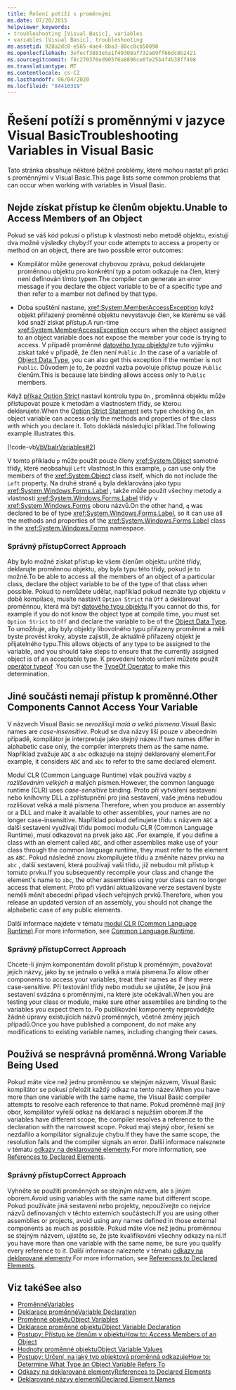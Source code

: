 ```yaml
---
title: Řešení potíží s proměnnými
ms.date: 07/20/2015
helpviewer_keywords:
- troubleshooting [Visual Basic], variables
- variables [Visual Basic], troubleshooting
ms.assetid: 928a2dc8-e565-4ae4-8ba3-80cc0cb50090
ms.openlocfilehash: 3efecf3883e5a1f49308af732a89ff66dc8b2421
ms.sourcegitcommit: f8c270376ed905f6a8896ce0fe25b4f4b38ff498
ms.translationtype: MT
ms.contentlocale: cs-CZ
ms.lasthandoff: 06/04/2020
ms.locfileid: "84410319"
---
```

# <a name="troubleshooting-variables-in-visual-basic"></a><span data-ttu-id="70fbb-102">Řešení potíží s proměnnými v jazyce Visual Basic</span><span class="sxs-lookup"><span data-stu-id="70fbb-102">Troubleshooting Variables in Visual Basic</span></span>
<span data-ttu-id="70fbb-103">Tato stránka obsahuje některé běžné problémy, které mohou nastat při práci s proměnnými v Visual Basic.</span><span class="sxs-lookup"><span data-stu-id="70fbb-103">This page lists some common problems that can occur when working with variables in Visual Basic.</span></span>  
  
## <a name="unable-to-access-members-of-an-object"></a><span data-ttu-id="70fbb-104">Nejde získat přístup ke členům objektu.</span><span class="sxs-lookup"><span data-stu-id="70fbb-104">Unable to Access Members of an Object</span></span>  
 <span data-ttu-id="70fbb-105">Pokud se váš kód pokusí o přístup k vlastnosti nebo metodě objektu, existují dva možné výsledky chyby:</span><span class="sxs-lookup"><span data-stu-id="70fbb-105">If your code attempts to access a property or method on an object, there are two possible error outcomes:</span></span>  
  
- <span data-ttu-id="70fbb-106">Kompilátor může generovat chybovou zprávu, pokud deklarujete proměnnou objektu pro konkrétní typ a potom odkazuje na člen, který není definován tímto typem.</span><span class="sxs-lookup"><span data-stu-id="70fbb-106">The compiler can generate an error message if you declare the object variable to be of a specific type and then refer to a member not defined by that type.</span></span>  
  
- <span data-ttu-id="70fbb-107">Doba spuštění nastane, <xref:System.MemberAccessException> když objekt přiřazený proměnné objektu nevystavuje člen, ke kterému se váš kód snaží získat přístup.</span><span class="sxs-lookup"><span data-stu-id="70fbb-107">A run-time <xref:System.MemberAccessException> occurs when the object assigned to an object variable does not expose the member your code is trying to access.</span></span> <span data-ttu-id="70fbb-108">V případě proměnné [datového typu objektu](../../../language-reference/data-types/object-data-type.md)lze tuto výjimku získat také v případě, že člen není `Public` .</span><span class="sxs-lookup"><span data-stu-id="70fbb-108">In the case of a variable of [Object Data Type](../../../language-reference/data-types/object-data-type.md), you can also get this exception if the member is not `Public`.</span></span> <span data-ttu-id="70fbb-109">Důvodem je to, že pozdní vazba povoluje přístup pouze `Public` členům.</span><span class="sxs-lookup"><span data-stu-id="70fbb-109">This is because late binding allows access only to `Public` members.</span></span>  
  
 <span data-ttu-id="70fbb-110">Když [příkaz Option Strict](../../../language-reference/statements/option-strict-statement.md) nastaví kontrolu typu `On` , proměnná objektu může přistupovat pouze k metodám a vlastnostem třídy, se kterou deklarujete.</span><span class="sxs-lookup"><span data-stu-id="70fbb-110">When the [Option Strict Statement](../../../language-reference/statements/option-strict-statement.md) sets type checking `On`, an object variable can access only the methods and properties of the class with which you declare it.</span></span> <span data-ttu-id="70fbb-111">Toto dokládá následující příklad.</span><span class="sxs-lookup"><span data-stu-id="70fbb-111">The following example illustrates this.</span></span>  

 [!code-vb[VbVbalrVariables#2](~/samples/snippets/visualbasic/VS_Snippets_VBCSharp/VbVbalrVariables/VB/Class1.vb#2)]  
  
 <span data-ttu-id="70fbb-112">V tomto příkladu `p` může použít pouze členy <xref:System.Object> samotné třídy, které neobsahují `Left` vlastnost.</span><span class="sxs-lookup"><span data-stu-id="70fbb-112">In this example, `p` can use only the members of the <xref:System.Object> class itself, which do not include the `Left` property.</span></span> <span data-ttu-id="70fbb-113">Na druhé straně `q` byla deklarována jako typu <xref:System.Windows.Forms.Label> , takže může použít všechny metody a vlastnosti <xref:System.Windows.Forms.Label> třídy v <xref:System.Windows.Forms> oboru názvů.</span><span class="sxs-lookup"><span data-stu-id="70fbb-113">On the other hand, `q` was declared to be of type <xref:System.Windows.Forms.Label>, so it can use all the methods and properties of the <xref:System.Windows.Forms.Label> class in the <xref:System.Windows.Forms> namespace.</span></span>  
  
### <a name="correct-approach"></a><span data-ttu-id="70fbb-114">Správný přístup</span><span class="sxs-lookup"><span data-stu-id="70fbb-114">Correct Approach</span></span>  
 <span data-ttu-id="70fbb-115">Aby bylo možné získat přístup ke všem členům objektu určité třídy, deklarujte proměnnou objektu, aby byla typu této třídy, pokud je to možné.</span><span class="sxs-lookup"><span data-stu-id="70fbb-115">To be able to access all the members of an object of a particular class, declare the object variable to be of the type of that class when possible.</span></span> <span data-ttu-id="70fbb-116">Pokud to nemůžete udělat, například pokud neznáte typ objektu v době kompilace, musíte nastavit `Option Strict` na `Off` a deklarovat proměnnou, která má být [datového typu objektu](../../../language-reference/data-types/object-data-type.md).</span><span class="sxs-lookup"><span data-stu-id="70fbb-116">If you cannot do this, for example if you do not know the object type at compile time, you must set `Option Strict` to `Off` and declare the variable to be of the [Object Data Type](../../../language-reference/data-types/object-data-type.md).</span></span> <span data-ttu-id="70fbb-117">To umožňuje, aby byly objekty libovolného typu přiřazeny proměnné a měli byste provést kroky, abyste zajistili, že aktuálně přiřazený objekt je přijatelného typu.</span><span class="sxs-lookup"><span data-stu-id="70fbb-117">This allows objects of any type to be assigned to the variable, and you should take steps to ensure that the currently assigned object is of an acceptable type.</span></span> <span data-ttu-id="70fbb-118">K provedení tohoto určení můžete použít [operátor typeof](../../../language-reference/operators/typeof-operator.md) .</span><span class="sxs-lookup"><span data-stu-id="70fbb-118">You can use the [TypeOf Operator](../../../language-reference/operators/typeof-operator.md) to make this determination.</span></span>  
  
## <a name="other-components-cannot-access-your-variable"></a><span data-ttu-id="70fbb-119">Jiné součásti nemají přístup k proměnné.</span><span class="sxs-lookup"><span data-stu-id="70fbb-119">Other Components Cannot Access Your Variable</span></span>  
 <span data-ttu-id="70fbb-120">V názvech Visual Basic se *nerozlišují malá a velká písmena*.</span><span class="sxs-lookup"><span data-stu-id="70fbb-120">Visual Basic names are *case-insensitive*.</span></span> <span data-ttu-id="70fbb-121">Pokud se dva názvy liší pouze v abecedním případě, kompilátor je interpretuje jako stejný název.</span><span class="sxs-lookup"><span data-stu-id="70fbb-121">If two names differ in alphabetic case only, the compiler interprets them as the same name.</span></span> <span data-ttu-id="70fbb-122">Například zvažuje `ABC` a `abc` odkazuje na stejný deklarovaný element.</span><span class="sxs-lookup"><span data-stu-id="70fbb-122">For example, it considers `ABC` and `abc` to refer to the same declared element.</span></span>  
  
 <span data-ttu-id="70fbb-123">Modul CLR (Common Language Runtime) však používá vazby *s rozlišováním velkých a* malých písmen.</span><span class="sxs-lookup"><span data-stu-id="70fbb-123">However, the common language runtime (CLR) uses *case-sensitive* binding.</span></span> <span data-ttu-id="70fbb-124">Proto při vytváření sestavení nebo knihovny DLL a zpřístupnění pro jiná sestavení, vaše jména nebudou rozlišovat velká a malá písmena.</span><span class="sxs-lookup"><span data-stu-id="70fbb-124">Therefore, when you produce an assembly or a DLL and make it available to other assemblies, your names are no longer case-insensitive.</span></span> <span data-ttu-id="70fbb-125">Například pokud definujete třídu s názvem `ABC` a další sestavení využívají třídu pomocí modulu CLR (Common Language Runtime), musí odkazovat na prvek jako `ABC` .</span><span class="sxs-lookup"><span data-stu-id="70fbb-125">For example, if you define a class with an element called `ABC`, and other assemblies make use of your class through the common language runtime, they must refer to the element as `ABC`.</span></span> <span data-ttu-id="70fbb-126">Pokud následně znovu zkompilujete třídu a změníte název prvku na `abc` , další sestavení, která používají vaši třídu, již nebudou mít přístup k tomuto prvku.</span><span class="sxs-lookup"><span data-stu-id="70fbb-126">If you subsequently recompile your class and change the element's name to `abc`, the other assemblies using your class can no longer access that element.</span></span> <span data-ttu-id="70fbb-127">Proto při vydání aktualizované verze sestavení byste neměli měnit abecední případ všech veřejných prvků.</span><span class="sxs-lookup"><span data-stu-id="70fbb-127">Therefore, when you release an updated version of an assembly, you should not change the alphabetic case of any public elements.</span></span>  
  
 <span data-ttu-id="70fbb-128">Další informace najdete v tématu [modul CLR (Common Language Runtime)](../../../../standard/clr.md).</span><span class="sxs-lookup"><span data-stu-id="70fbb-128">For more information, see [Common Language Runtime](../../../../standard/clr.md).</span></span>  
  
### <a name="correct-approach"></a><span data-ttu-id="70fbb-129">Správný přístup</span><span class="sxs-lookup"><span data-stu-id="70fbb-129">Correct Approach</span></span>  
 <span data-ttu-id="70fbb-130">Chcete-li jiným komponentám dovolit přístup k proměnným, považovat jejich názvy, jako by se jednalo o velká a malá písmena.</span><span class="sxs-lookup"><span data-stu-id="70fbb-130">To allow other components to access your variables, treat their names as if they were case-sensitive.</span></span> <span data-ttu-id="70fbb-131">Při testování třídy nebo modulu se ujistěte, že jsou jiná sestavení svázána s proměnnými, na které jste očekávali.</span><span class="sxs-lookup"><span data-stu-id="70fbb-131">When you are testing your class or module, make sure other assemblies are binding to the variables you expect them to.</span></span> <span data-ttu-id="70fbb-132">Po publikování komponenty neprovádějte žádné úpravy existujících názvů proměnných, včetně změny jejich případů.</span><span class="sxs-lookup"><span data-stu-id="70fbb-132">Once you have published a component, do not make any modifications to existing variable names, including changing their cases.</span></span>  
  
## <a name="wrong-variable-being-used"></a><span data-ttu-id="70fbb-133">Používá se nesprávná proměnná.</span><span class="sxs-lookup"><span data-stu-id="70fbb-133">Wrong Variable Being Used</span></span>  
 <span data-ttu-id="70fbb-134">Pokud máte více než jednu proměnnou se stejným názvem, Visual Basic kompilátor se pokusí přeložit každý odkaz na tento název.</span><span class="sxs-lookup"><span data-stu-id="70fbb-134">When you have more than one variable with the same name, the Visual Basic compiler attempts to resolve each reference to that name.</span></span> <span data-ttu-id="70fbb-135">Pokud proměnné mají jiný obor, kompilátor vyřeší odkaz na deklaraci s nejužším oborem.</span><span class="sxs-lookup"><span data-stu-id="70fbb-135">If the variables have different scope, the compiler resolves a reference to the declaration with the narrowest scope.</span></span> <span data-ttu-id="70fbb-136">Pokud mají stejný obor, řešení se nezdařilo a kompilátor signalizuje chybu.</span><span class="sxs-lookup"><span data-stu-id="70fbb-136">If they have the same scope, the resolution fails and the compiler signals an error.</span></span> <span data-ttu-id="70fbb-137">Další informace naleznete v tématu [odkazy na deklarované elementy](../declared-elements/references-to-declared-elements.md).</span><span class="sxs-lookup"><span data-stu-id="70fbb-137">For more information, see [References to Declared Elements](../declared-elements/references-to-declared-elements.md).</span></span>  
  
### <a name="correct-approach"></a><span data-ttu-id="70fbb-138">Správný přístup</span><span class="sxs-lookup"><span data-stu-id="70fbb-138">Correct Approach</span></span>  
 <span data-ttu-id="70fbb-139">Vyhněte se použití proměnných se stejným názvem, ale s jiným oborem.</span><span class="sxs-lookup"><span data-stu-id="70fbb-139">Avoid using variables with the same name but different scope.</span></span> <span data-ttu-id="70fbb-140">Pokud používáte jiná sestavení nebo projekty, nepoužívejte co nejvíce názvů definovaných v těchto externích součástech.</span><span class="sxs-lookup"><span data-stu-id="70fbb-140">If you are using other assemblies or projects, avoid using any names defined in those external components as much as possible.</span></span> <span data-ttu-id="70fbb-141">Pokud máte více než jednu proměnnou se stejným názvem, ujistěte se, že jste kvalifikováni všechny odkazy na ni.</span><span class="sxs-lookup"><span data-stu-id="70fbb-141">If you have more than one variable with the same name, be sure you qualify every reference to it.</span></span> <span data-ttu-id="70fbb-142">Další informace naleznete v tématu [odkazy na deklarované elementy](../declared-elements/references-to-declared-elements.md).</span><span class="sxs-lookup"><span data-stu-id="70fbb-142">For more information, see [References to Declared Elements](../declared-elements/references-to-declared-elements.md).</span></span>  
  
## <a name="see-also"></a><span data-ttu-id="70fbb-143">Viz také</span><span class="sxs-lookup"><span data-stu-id="70fbb-143">See also</span></span>

- [<span data-ttu-id="70fbb-144">Proměnné</span><span class="sxs-lookup"><span data-stu-id="70fbb-144">Variables</span></span>](index.md)
- [<span data-ttu-id="70fbb-145">Deklarace proměnné</span><span class="sxs-lookup"><span data-stu-id="70fbb-145">Variable Declaration</span></span>](variable-declaration.md)
- [<span data-ttu-id="70fbb-146">Proměnné objektu</span><span class="sxs-lookup"><span data-stu-id="70fbb-146">Object Variables</span></span>](object-variables.md)
- [<span data-ttu-id="70fbb-147">Deklarace proměnné objektu</span><span class="sxs-lookup"><span data-stu-id="70fbb-147">Object Variable Declaration</span></span>](object-variable-declaration.md)
- [<span data-ttu-id="70fbb-148">Postupy: Přístup ke členům v objektu</span><span class="sxs-lookup"><span data-stu-id="70fbb-148">How to: Access Members of an Object</span></span>](how-to-access-members-of-an-object.md)
- [<span data-ttu-id="70fbb-149">Hodnoty proměnné objektu</span><span class="sxs-lookup"><span data-stu-id="70fbb-149">Object Variable Values</span></span>](object-variable-values.md)
- [<span data-ttu-id="70fbb-150">Postupy: Určení, na jaký typ objektová proměnná odkazuje</span><span class="sxs-lookup"><span data-stu-id="70fbb-150">How to: Determine What Type an Object Variable Refers To</span></span>](how-to-determine-what-type-an-object-variable-refers-to.md)
- [<span data-ttu-id="70fbb-151">Odkazy na deklarované elementy</span><span class="sxs-lookup"><span data-stu-id="70fbb-151">References to Declared Elements</span></span>](../declared-elements/references-to-declared-elements.md)
- [<span data-ttu-id="70fbb-152">Deklarované názvy elementů</span><span class="sxs-lookup"><span data-stu-id="70fbb-152">Declared Element Names</span></span>](../declared-elements/declared-element-names.md)
